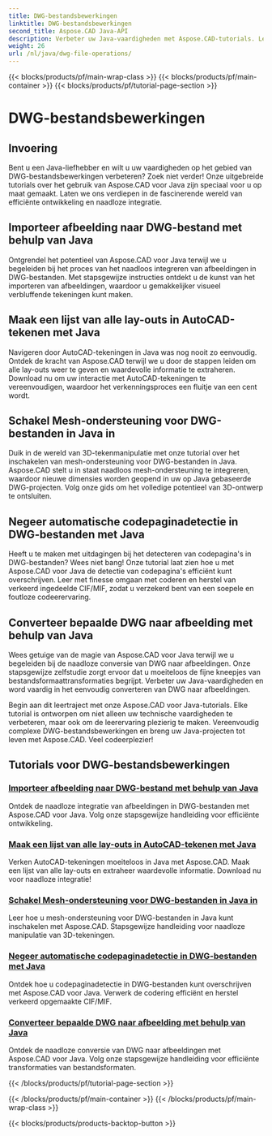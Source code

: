 ```yaml
---
title: DWG-bestandsbewerkingen
linktitle: DWG-bestandsbewerkingen
second_title: Aspose.CAD Java-API
description: Verbeter uw Java-vaardigheden met Aspose.CAD-tutorials. Leer moeiteloos afbeeldingen importeren, lay-outlijsten, mesh-ondersteuning, codepagina-overschrijving en DWG-naar-afbeelding-conversie.
weight: 26
url: /nl/java/dwg-file-operations/
---
```


{{< blocks/products/pf/main-wrap-class >}}
{{< blocks/products/pf/main-container >}}
{{< blocks/products/pf/tutorial-page-section >}}

# DWG-bestandsbewerkingen

## Invoering

Bent u een Java-liefhebber en wilt u uw vaardigheden op het gebied van DWG-bestandsbewerkingen verbeteren? Zoek niet verder! Onze uitgebreide tutorials over het gebruik van Aspose.CAD voor Java zijn speciaal voor u op maat gemaakt. Laten we ons verdiepen in de fascinerende wereld van efficiënte ontwikkeling en naadloze integratie.

## Importeer afbeelding naar DWG-bestand met behulp van Java

Ontgrendel het potentieel van Aspose.CAD voor Java terwijl we u begeleiden bij het proces van het naadloos integreren van afbeeldingen in DWG-bestanden. Met stapsgewijze instructies ontdekt u de kunst van het importeren van afbeeldingen, waardoor u gemakkelijker visueel verbluffende tekeningen kunt maken.

## Maak een lijst van alle lay-outs in AutoCAD-tekenen met Java

Navigeren door AutoCAD-tekeningen in Java was nog nooit zo eenvoudig. Ontdek de kracht van Aspose.CAD terwijl we u door de stappen leiden om alle lay-outs weer te geven en waardevolle informatie te extraheren. Download nu om uw interactie met AutoCAD-tekeningen te vereenvoudigen, waardoor het verkenningsproces een fluitje van een cent wordt.

## Schakel Mesh-ondersteuning voor DWG-bestanden in Java in

Duik in de wereld van 3D-tekenmanipulatie met onze tutorial over het inschakelen van mesh-ondersteuning voor DWG-bestanden in Java. Aspose.CAD stelt u in staat naadloos mesh-ondersteuning te integreren, waardoor nieuwe dimensies worden geopend in uw op Java gebaseerde DWG-projecten. Volg onze gids om het volledige potentieel van 3D-ontwerp te ontsluiten.

## Negeer automatische codepaginadetectie in DWG-bestanden met Java

Heeft u te maken met uitdagingen bij het detecteren van codepagina's in DWG-bestanden? Wees niet bang! Onze tutorial laat zien hoe u met Aspose.CAD voor Java de detectie van codepagina's efficiënt kunt overschrijven. Leer met finesse omgaan met coderen en herstel van verkeerd ingedeelde CIF/MIF, zodat u verzekerd bent van een soepele en foutloze codeerervaring.

## Converteer bepaalde DWG naar afbeelding met behulp van Java

Wees getuige van de magie van Aspose.CAD voor Java terwijl we u begeleiden bij de naadloze conversie van DWG naar afbeeldingen. Onze stapsgewijze zelfstudie zorgt ervoor dat u moeiteloos de fijne kneepjes van bestandsformaattransformaties begrijpt. Verbeter uw Java-vaardigheden en word vaardig in het eenvoudig converteren van DWG naar afbeeldingen.

Begin aan dit leertraject met onze Aspose.CAD voor Java-tutorials. Elke tutorial is ontworpen om niet alleen uw technische vaardigheden te verbeteren, maar ook om de leerervaring plezierig te maken. Vereenvoudig complexe DWG-bestandsbewerkingen en breng uw Java-projecten tot leven met Aspose.CAD. Veel codeerplezier!

## Tutorials voor DWG-bestandsbewerkingen
### [Importeer afbeelding naar DWG-bestand met behulp van Java](./import-image-to-dwg/)
Ontdek de naadloze integratie van afbeeldingen in DWG-bestanden met Aspose.CAD voor Java. Volg onze stapsgewijze handleiding voor efficiënte ontwikkeling.
### [Maak een lijst van alle lay-outs in AutoCAD-tekenen met Java](./list-all-layouts/)
Verken AutoCAD-tekeningen moeiteloos in Java met Aspose.CAD. Maak een lijst van alle lay-outs en extraheer waardevolle informatie. Download nu voor naadloze integratie!
### [Schakel Mesh-ondersteuning voor DWG-bestanden in Java in](./mesh-support-for-dwg/)
Leer hoe u mesh-ondersteuning voor DWG-bestanden in Java kunt inschakelen met Aspose.CAD. Stapsgewijze handleiding voor naadloze manipulatie van 3D-tekeningen.
### [Negeer automatische codepaginadetectie in DWG-bestanden met Java](./override-code-page-detection/)
Ontdek hoe u codepaginadetectie in DWG-bestanden kunt overschrijven met Aspose.CAD voor Java. Verwerk de codering efficiënt en herstel verkeerd opgemaakte CIF/MIF.
### [Converteer bepaalde DWG naar afbeelding met behulp van Java](./convert-dwg-to-image/)
Ontdek de naadloze conversie van DWG naar afbeeldingen met Aspose.CAD voor Java. Volg onze stapsgewijze handleiding voor efficiënte transformaties van bestandsformaten.

{{< /blocks/products/pf/tutorial-page-section >}}

{{< /blocks/products/pf/main-container >}}
{{< /blocks/products/pf/main-wrap-class >}}

{{< blocks/products/products-backtop-button >}}
